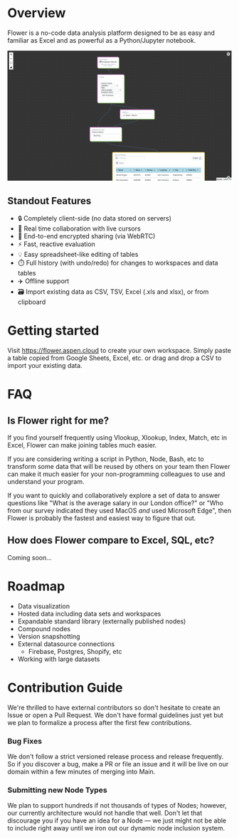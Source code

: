 # Overview

Flower is a no-code data analysis platform designed to be as easy and familiar as Excel and as powerful as a Python/Jupyter notebook.

![Sample Screenshot](images/example-workspace.png)

## Standout Features

- 🔒 Completely client-side (no data stored on servers)
- 🤝 Real time collaboration with live cursors
- 📨 End-to-end encrypted sharing (via WebRTC)
- ⚡ Fast, reactive evaluation
- 💡 Easy spreadsheet-like editing of tables
- ⏱️ Full history (with undo/redo) for changes to workspaces and data tables
- ✈️ Offline support
- 🗃️ Import existing data as CSV, TSV, Excel (.xls and xlsx), or from clipboard

# Getting started

Visit https://flower.aspen.cloud to create your own workspace. Simply paste a table copied from Google Sheets, Excel, etc. or drag and drop a CSV to import your existing data.

# FAQ

## Is Flower right for me?

If you find yourself frequently using Vlookup, Xlookup, Index, Match, etc in Excel, Flower can make joining tables much easier.

If you are considering writing a script in Python, Node, Bash, etc to transform some data that will be reused by others on your team then Flower can make it much easier for your non-programming colleagues to use and understand your program.

If you want to quickly and collaboratively explore a set of data to answer questions like "What is the average salary in our London office?" or "Who from our survey indicated they used MacOS _and_ used Microsoft Edge", then Flower is probably the fastest and easiest way to figure that out.

## How does Flower compare to Excel, SQL, etc?

Coming soon...

# Roadmap

- Data visualization
- Hosted data including data sets and workspaces
- Expandable standard library (externally published nodes)
- Compound nodes
- Version snapshotting
- External datasource connections
  - Firebase, Postgres, Shopify, etc
- Working with large datasets

# Contribution Guide

We're thrilled to have external contributors so don't hesitate to create an Issue or open a Pull Request. We don't have formal guidelines just yet but we plan to formalize a process after the first few contributions.

### Bug Fixes

We don't follow a strict versioned release process and release frequently. So if you discover a bug, make a PR or file an issue and it will be live on our domain within a few minutes of merging into Main.

### Submitting new Node Types

We plan to support hundreds if not thousands of types of Nodes; however, our currently architecture would not handle that well. Don't let that discourage you if you have an idea for a Node — we just might not be able to include right away until we iron out our dynamic node inclusion system.
